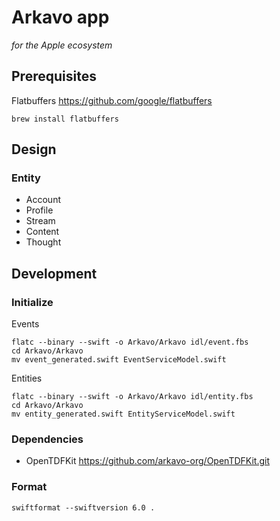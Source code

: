 # Arkavo app
_for the Apple ecosystem_

## Prerequisites

Flatbuffers
https://github.com/google/flatbuffers

```shell
brew install flatbuffers
```

## Design

### Entity

- Account
- Profile
- Stream
- Content
- Thought

## Development

### Initialize

Events

```shell
flatc --binary --swift -o Arkavo/Arkavo idl/event.fbs
cd Arkavo/Arkavo
mv event_generated.swift EventServiceModel.swift
```

Entities

```shell
flatc --binary --swift -o Arkavo/Arkavo idl/entity.fbs
cd Arkavo/Arkavo
mv entity_generated.swift EntityServiceModel.swift
```

### Dependencies 

- OpenTDFKit https://github.com/arkavo-org/OpenTDFKit.git

### Format

```shell
swiftformat --swiftversion 6.0 .
```
